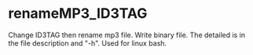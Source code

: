 # renameMP3_ID3TAG
Change ID3TAG then rename mp3 file. Write binary file.
The detailed is in the file description and "-h".
Used for linux bash.
